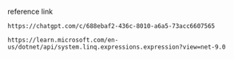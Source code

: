 reference link 

    https://chatgpt.com/c/688ebaf2-436c-8010-a6a5-73acc6607565

    https://learn.microsoft.com/en-us/dotnet/api/system.linq.expressions.expression?view=net-9.0